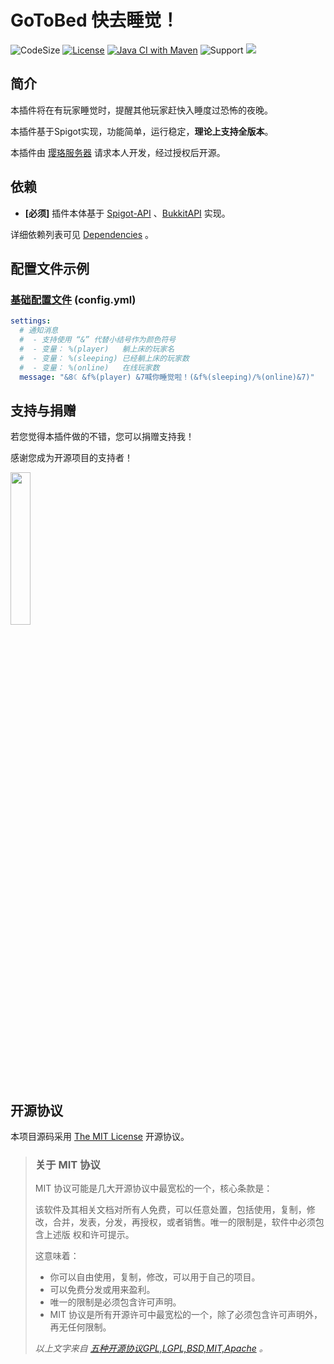 # GoToBed 快去睡觉！

![CodeSize](https://img.shields.io/github/languages/code-size/CarmJos/GoToBed)
[![License](https://img.shields.io/github/license/CarmJos/GoToBed)](https://opensource.org/licenses/mit-license.php)
[![Java CI with Maven](https://github.com/CarmJos/GoToBed/actions/workflows/maven.yml/badge.svg?branch=master)](https://github.com/CarmJos/GoToBed/actions/workflows/maven.yml)
![Support](https://img.shields.io/badge/Minecraft-Java%201.12--Latest-yellow)
![](https://visitor-badge.glitch.me/badge?page_id=gotobed.readme)

## 简介

本插件将在有玩家睡觉时，提醒其他玩家赶快入睡度过恐怖的夜晚。

本插件基于Spigot实现，功能简单，运行稳定，**理论上支持全版本**。

本插件由 [璎珞服务器](https://www.yingluo.world) 请求本人开发，经过授权后开源。

## 依赖

- **[必须]** 插件本体基于 [Spigot-API](https://hub.spigotmc.org/stash/projects/SPIGOT) 、[BukkitAPI](http://bukkit.org/) 实现。

详细依赖列表可见 [Dependencies](https://github.com/CarmJos/GoToBed/network/dependencies) 。

## 配置文件示例

### [基础配置文件](https://github.com/CarmJos/GoToBed/blob/master/src/main/resources/config.yml) (config.yml)

```yaml
settings:
  # 通知消息
  #  - 支持使用 “&” 代替小结号作为颜色符号
  #  - 变量： %(player)   躺上床的玩家名
  #  - 变量： %(sleeping) 已经躺上床的玩家数
  #  - 变量： %(online)   在线玩家数
  message: "&8☾ &f%(player) &7喊你睡觉啦！(&f%(sleeping)/%(online)&7)"
```

## 支持与捐赠

若您觉得本插件做的不错，您可以捐赠支持我！

感谢您成为开源项目的支持者！

<img height=25% width=25% src="https://raw.githubusercontent.com/CarmJos/UserPrefix/master/img/PAY.jpg" />

## 开源协议

本项目源码采用 [The MIT License](https://opensource.org/licenses/mit-license.php) 开源协议。

> ### 关于 MIT 协议
> MIT 协议可能是几大开源协议中最宽松的一个，核心条款是：
>
> 该软件及其相关文档对所有人免费，可以任意处置，包括使用，复制，修改，合并，发表，分发，再授权，或者销售。唯一的限制是，软件中必须包含上述版 权和许可提示。
>
> 这意味着：
> - 你可以自由使用，复制，修改，可以用于自己的项目。
> - 可以免费分发或用来盈利。
> - 唯一的限制是必须包含许可声明。
> - MIT 协议是所有开源许可中最宽松的一个，除了必须包含许可声明外，再无任何限制。
>
> *以上文字来自 [五种开源协议GPL,LGPL,BSD,MIT,Apache](https://www.oschina.net/question/54100_9455) 。*
